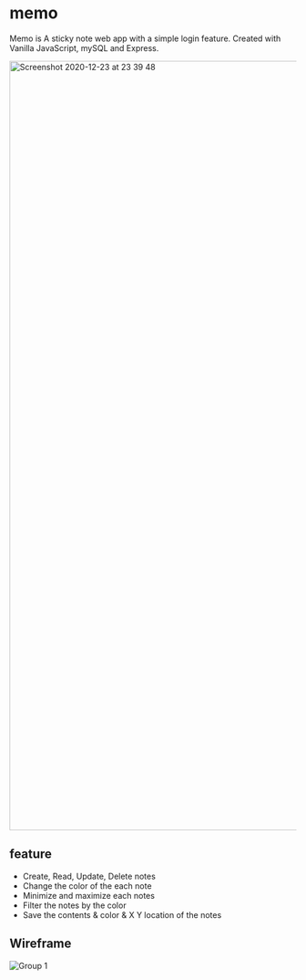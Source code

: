 # memo

Memo is A sticky note web app with a simple login feature. Created with Vanilla JavaScript, mySQL and Express. 

<img width="1349" alt="Screenshot 2020-12-23 at 23 39 48" src="https://user-images.githubusercontent.com/62843726/103044390-3a36e400-4578-11eb-9925-7c08f56e1219.png">

## feature
- Create, Read, Update, Delete notes
- Change the color of the each note
- Minimize and maximize each notes
- Filter the notes by the color
- Save the contents & color & X Y location of the notes

## Wireframe
![Group 1](https://user-images.githubusercontent.com/62843726/103044385-34410300-4578-11eb-96b3-752781810214.jpg)

